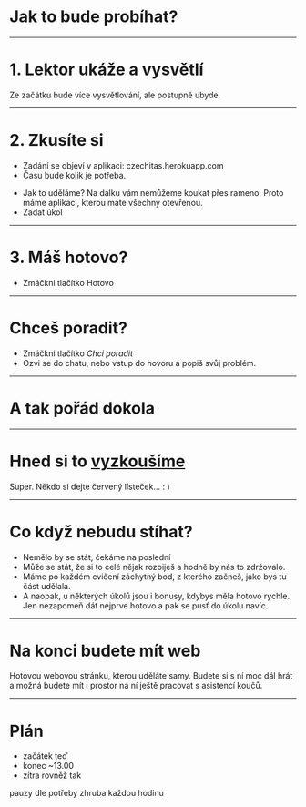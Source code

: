 <!-- .slide: data-state="c-slide-inter" -->
# Jak to bude probíhat?

---

# 1. Lektor ukáže a vysvětlí

>>>
Ze začátku bude více vysvětlování, ale postupně ubyde.

---

# 2. Zkusíte si

- Zadání se objeví v aplikaci: czechitas.herokuapp.com
- Času bude kolik je potřeba.


>>>
* Jak to uděláme? Na dálku vám nemůžeme koukat přes rameno.
Proto máme aplikaci, kterou máte všechny otevřenou.
* Zadat úkol

---

# 3. Máš hotovo?

* Zmáčkni tlačítko Hotovo

>>>

---

# Chceš poradit?

* Zmáčkni tlačítko _Chci poradit_
* Ozvi se do chatu, nebo vstup do hovoru a popiš svůj problém.

>>>

---

# A tak pořád dokola

---

<!-- .slide: data-state="c-slide-task" -->

# Hned si to <a href="https://czechitas.herokuapp.com/">vyzkoušíme</a>

>>>
Super. Někdo si dejte červený lísteček… : )

---

# Co když nebudu stíhat?

>>>
* Nemělo by se stát, čekáme na poslední
* Může se stát, že si to celé nějak rozbiješ a hodně by nás to zdržovalo.
* Máme po každém cvičení záchytný bod, z kterého začneš, jako bys tu část udělala.
* A naopak, u některých úkolů jsou i bonusy, kdybys měla hotovo rychle. Jen nezapomeň dát nejprve hotovo a pak se pusť do úkolu navíc.

---

# Na konci budete mít web

>>>
Hotovou webovou stránku, kterou uděláte samy.
Budete si s ní moc dál hrát a možná budete mít i prostor na ní ještě pracovat s asistencí koučů.

---

# Plán

- začátek teď
- konec ~13.00
- zítra rovněž tak

>>>
pauzy dle potřeby zhruba každou hodinu

<!-- .element: class="c-text-left" -->
